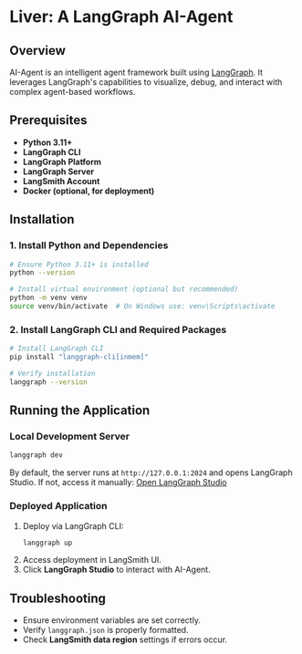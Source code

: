 # Liver: A LangGraph AI-Agent

## Overview

AI-Agent is an intelligent agent framework built using [LangGraph](https://smith.langchain.com/). It leverages LangGraph's capabilities to visualize, debug, and interact with complex agent-based workflows.

## Prerequisites

- **Python 3.11+**
- **LangGraph CLI**
- **LangGraph Platform**
- **LangGraph Server**
- **LangSmith Account**
- **Docker (optional, for deployment)**

## Installation

### 1. Install Python and Dependencies
```sh
# Ensure Python 3.11+ is installed
python --version

# Install virtual environment (optional but recommended)
python -m venv venv
source venv/bin/activate  # On Windows use: venv\Scripts\activate
```

### 2. Install LangGraph CLI and Required Packages
```sh
# Install LangGraph CLI
pip install "langgraph-cli[inmem]"

# Verify installation
langgraph --version

```

## Running the Application

### Local Development Server
```sh
langgraph dev
```
By default, the server runs at `http://127.0.0.1:2024` and opens LangGraph Studio. If not, access it manually:
[Open LangGraph Studio](https://smith.langchain.com/studio/?baseUrl=http://127.0.0.1:2024)

### Deployed Application
1. Deploy via LangGraph CLI:
   ```sh
   langgraph up
   ```
2. Access deployment in LangSmith UI.
3. Click **LangGraph Studio** to interact with AI-Agent.

## Troubleshooting

- Ensure environment variables are set correctly.
- Verify `langgraph.json` is properly formatted.
- Check **LangSmith data region** settings if errors occur.

